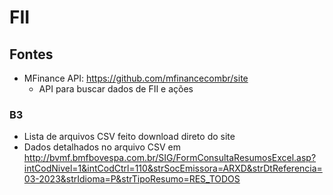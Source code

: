 
# FII
## Fontes
- MFinance API: https://github.com/mfinancecombr/site
  - API para buscar dados de FII e ações

### B3
- Lista de arquivos CSV feito download direto do site
- Dados detalhados no arquivo CSV em http://bvmf.bmfbovespa.com.br/SIG/FormConsultaResumosExcel.asp?intCodNivel=1&intCodCtrl=110&strSocEmissora=ARXD&strDtReferencia=03-2023&strIdioma=P&strTipoResumo=RES_TODOS
